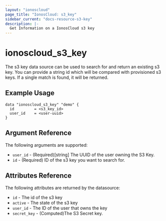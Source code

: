 ```yaml
---
layout: "ionoscloud"
page_title: "IonosCloud: s3_key"
sidebar_current: "docs-resource-s3-key"
description: |-
  Get Information on a IonosCloud s3 key
---
```


# ionoscloud_s3_key

The s3 key data source can be used to search for and return an existing s3 key. You can provide a string id which will be compared with provisioned s3 keys. If a single match is found, it will be returned.

## Example Usage

```hcl
data "ionoscloud_s3_key" "demo" {
  id         = <s3_key_id>
  user_id    = <user-uuid>
}
```

## Argument Reference

The following arguments are supported:

- `user_id` - (Required)[string] The UUID of the user owning the S3 Key.
- `id` - (Required) ID of the s3 key you want to search for.

## Attributes Reference

The following attributes are returned by the datasource:

* `id` - The id of the s3 key
* `active` - The state of the s3 key
* `user_id` - The ID of the user that owns the key
* `secret_key` - (Computed)The S3 Secret key.